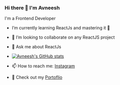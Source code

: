 ### Hi there 👋  I'm Avneesh
I'm a Frontend  Developer

<!--
**avneesh0612/avneesh0612** is a ✨ _special_ ✨ repository because its `README.md` (this file) appears on your GitHub profile.

Here are some ideas to get you started:

- 🔭 I’m currently working on ...
- 🌱 I’m currently learning ...
- 👯 I’m looking to collaborate on ...
- 🤔 I’m looking for help with ...
- 💬 Ask me about ...
- 📫 How to reach me: ...
- 😄 Pronouns: ...
- ⚡ Fun fact: ...
-->
* I’m currently learning ReactJs and mastering it 💪
* 👯 I’m looking to collaborate on any ReactJS project
* 💬 Ask me about ReactJs
* [![Avneesh's GitHub stats](https://github-readme-stats.vercel.app/api?username=avneesh0612)](https://github.com/avneesh0612/github-readme-stats)

* 📫 How to reach me: [Instagram](https://www.instagram.com/avneesh_agarwal/ "Avneesh's Instagram")
* 🧠 Check out my [Portoflio](https://avneeshresume.netlify.app/ "Avneesh's Portoflio")
